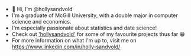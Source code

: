 - 👋 Hi, I’m @hollysandvold
- I'm a graduate of McGill University, with a double major in computer science and economics.
- I'm especially passionate about statistics and date science!
- Check out ['hollysandvold'](https://github.com/hollysandvold/hollysandvold) for some of my favourite projects thus far 😁
- For more information on what I'm up to, visit me on https://www.linkedin.com/in/holly-sandvold/

<!---
hollysandvold/hollysandvold is a ✨ special ✨ repository because its `README.md` (this file) appears on your GitHub profile.
You can click the Preview link to take a look at your changes.
--->
